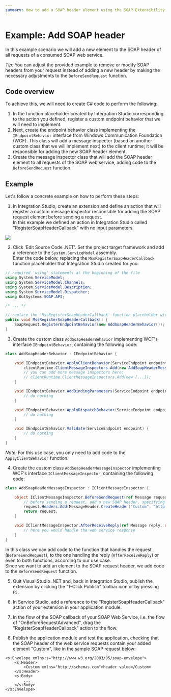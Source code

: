 ```yaml
---
summary: How to add a SOAP header element using the SOAP Extensibility API.
---
```


# Example: Add SOAP header

In this example scenario we will add a new element to the SOAP header of all requests of a consumed SOAP web service.

_Tip:_ You can adjust the provided example to remove or modify SOAP headers from your request instead of adding a new header by making the necessary adjustments to the `BeforeSendRequest` function.

## Code overview

To achieve this, we will need to create C\# code to perform the following:

1. In the function placeholder created by Integration Studio corresponding to the action you defined, register a custom endpoint behavior that we will need to implement.
2. Next, create the endpoint behavior class implementing the `IEndpointBehavior` interface from Windows Communication Foundation \(WCF\). This class will add a message inspector \(based on another custom class that we will implement next\) to the client runtime; it will be responsible for adding the new SOAP header element.
3. Create the message inspector class that will add the SOAP header element to all requests of the SOAP web service, adding code to the `BeforeSendRequest` function.

## Example

Let's follow a concrete example on how to perform these steps:

1. In Integration Studio, create an extension and define an action that will register a custom message inspector responsible for adding the SOAP request element before sending a request.  
In this example we defined an action in Integration Studio called "RegisterSoapHeaderCallback" with no input parameters.

![](https://github.com/danielmarquespt/docs-product/tree/e7ea3f444d5129dab245c69ab72ae091554bc4fb/src/extensibility-and-integration/soap/consume/extensibility-use-cases/images/is-action-register-soapheader-callback.png%3E)

2. Click 'Edit Source Code .NET'. Set the project target framework and add a reference to the `System.ServiceModel` assembly.  
Enter the code below, replacing the `MssRegisterSoapHeaderCallback` function placeholder that Integration Studio created for you:

```csharp
// required 'using' statements at the beginning of the file
using System.ServiceModel;
using System.ServiceModel.Channels;
using System.ServiceModel.Description;
using System.ServiceModel.Dispatcher;
using OutSystems.SOAP.API;

/* ... */

// replace the 'MssRegisterSoapHeaderCallback' function placeholder with the following code
public void MssRegisterSoapHeaderCallback() {
    SoapRequest.RegisterEndpointBehavior(new AddSoapHeaderBehavior());
}
```

3. Create the custom class `AddSoapHeaderBehavior` implementing WCF's interface `IEndpointBehavior`, containing the following code:

```csharp
class AddSoapHeaderBehavior : IEndpointBehavior {

    void IEndpointBehavior.ApplyClientBehavior(ServiceEndpoint endpoint, ClientRuntime clientRuntime) {
        clientRuntime.ClientMessageInspectors.Add(new AddSoapHeaderMessageInspector());
        // you can add more message inspectors here:
        // clientRuntime.ClientMessageInspectors.Add(new [...]);
    }

    void IEndpointBehavior.AddBindingParameters(ServiceEndpoint endpoint, BindingParameterCollection bindingParameters) {
        // do nothing
    }

    void IEndpointBehavior.ApplyDispatchBehavior(ServiceEndpoint endpoint, EndpointDispatcher endpointDispatcher) {
        // do nothing
    }

    void IEndpointBehavior.Validate(ServiceEndpoint endpoint) {
        // do nothing
    }
}
```

_Note:_ For this use case, you only need to add code to the `ApplyClientBehavior` function.

4. Create the custom class `AddSoapHeaderMessageInspector` implementing WCF's interface `IClientMessageInspector`, containing the following code:

```csharp
class AddSoapHeaderMessageInspector : IClientMessageInspector {

    object IClientMessageInspector.BeforeSendRequest(ref Message request, IClientChannel channel) {
        // before sending a request, add a new SOAP header, specifying its name, namespace and value
        request.Headers.Add(MessageHeader.CreateHeader("Custom", "http://schemas.com", "header value"));
        return request;
    }

    void IClientMessageInspector.AfterReceiveReply(ref Message reply, object correlationState) {
        // here you would handle the web service response
    }
}
```

In this class we can add code to the function that handles the request \(`BeforeSendRequest`\), to the one handling the reply \(`AfterReceiveReply`\) or even to both functions, according to our use case.  
Since we want to add an element to the SOAP request header, we add code to the `BeforeSendRequest` function.

5. Quit Visual Studio .NET and, back in Integration Studio, publish the extension by clicking the "1-Click Publish" toolbar icon or by pressing `F5`.

6. In Service Studio, add a reference to the "RegisterSoapHeaderCallback" action of your extension in your application module.

7. In the flow of the SOAP callback of your SOAP Web Service, i.e. the flow of "OnBeforeRequestAdvanced", drag the "RegisterSoapHeaderCallback" action to the flow.

8. Publish the application module and test the application, checking that the SOAP header of the web service requests contain your added element "Custom", like in the sample SOAP request below:

```markup
<s:Envelope xmlns:s="http://www.w3.org/2003/05/soap-envelope">
    <s:Header>
        <Custom xmlns="http://schemas.com">header value</Custom>
    </s:Header>
    <s:Body>
        ...
    </s:Body>
</s:Envelope>
```

